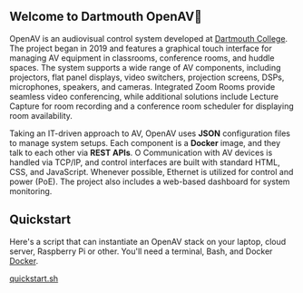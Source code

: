 ## Welcome to Dartmouth OpenAV👋

OpenAV is an audiovisual control system developed at [Dartmouth College](https://www.dartmouth.edu). The project began in 2019 and features a graphical touch interface for managing AV equipment in classrooms, conference rooms, and huddle spaces. The system supports a wide range of AV components, including projectors, flat panel displays, video switchers, projection screens, DSPs, microphones, speakers, and cameras. Integrated Zoom Rooms provide seamless video conferencing, while additional solutions include Lecture Capture for room recording and a conference room scheduler for displaying room availability.

Taking an IT-driven approach to AV, OpenAV uses **JSON** configuration files to manage system setups. Each component is a **Docker** image, and they talk to each other via **REST APIs**. O  Communication with AV devices is handled via TCP/IP, and control interfaces are built with standard HTML, CSS, and JavaScript. Whenever possible, Ethernet is utilized for control and power (PoE). The project also includes a web-based dashboard for system monitoring.

## Quickstart

Here's a script that can instantiate an OpenAV stack on your laptop, cloud server, Raspberry Pi or other. You'll need a terminal, Bash, and Docker [Docker](https://docs.docker.com/engine/install/).

[quickstart.sh](https://raw.githubusercontent.com/Dartmouth-OpenAV/.github/refs/heads/main/quickstart.sh)
